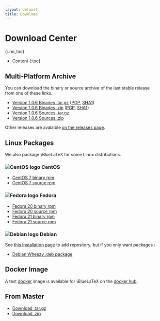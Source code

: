 ```yaml
---
layout: default
title: Download
---
```


Download Center
===============
{:.no_toc}

* Content
{:toc}

Multi-Platform Archive
----------------------

You can download the binary or source archive of the last stable release from one of these links.

 - [Version 1.0.6 Binaries .tar.gz](https://github.com/gnieh/bluelatex/releases/download/v1.0.6/bluelatex-1.0.6.tar.gz) ([PGP](https://github.com/gnieh/bluelatex/releases/download/v1.0.6/bluelatex-1.0.6.tar.gz.asc), [SHA1](https://github.com/gnieh/bluelatex/releases/download/v1.0.6/bluelatex-1.0.6.tar.gz.sha1))
 - [Version 1.0.6 Binaries .zip](https://github.com/gnieh/bluelatex/releases/download/v1.0.6/bluelatex-1.0.6.zip) ([PGP](https://github.com/gnieh/bluelatex/releases/download/v1.0.6/bluelatex-1.0.6.zip.asc), [SHA1](https://github.com/gnieh/bluelatex/releases/download/v1.0.6/bluelatex-1.0.6.zip.sha1))
 - [Version 1.0.6 Sources .tar.gz](https://github.com/gnieh/bluelatex/archive/v1.0.6.tar.gz)
 - [Version 1.0.6 Sources .zip](https://github.com/gnieh/bluelatex/archive/v1.0.6.zip)

Other releases are avalaible [on the releases page](https://github.com/gnieh/bluelatex/releases/).

Linux Packages
--------------

We also package \BlueLaTeX for some Linux distributions.

### ![CentOS logo](/images/centos.png) CentOS

 - [CentOS 7 binary rpm](http://hosting.ptitoliv.net/bluelatex/bluelatex-1.0.6-1.el7.centos.x86_64.rpm)
 - [CentOS 7 source rpm](http://hosting.ptitoliv.net/bluelatex/bluelatex-1.0.6-1.el7.centos.src.rpm)

### ![Fedora logo](/images/fedora.png) Fedora

 - [Fedora 20 binary rpm](http://hosting.ptitoliv.net/bluelatex/bluelatex-1.0.6-1.fc20.x86_64.rpm)
 - [Fedora 20 source rpm](http://hosting.ptitoliv.net/bluelatex/bluelatex-1.0.6-1.fc20.src.rpm)
 - [Fedora 21 binary rpm](http://hosting.ptitoliv.net/bluelatex/bluelatex-1.0.6-1.fc21.x86_64.rpm)
 - [Fedora 21 source rpm](http://hosting.ptitoliv.net/bluelatex/bluelatex-1.0.6-1.fc21.src.rpm)

### ![Debian logo](/images/debian.png) Debian

See [this installation page](/installation/) to add repository, but if you only want packages :

 - [Debian Wheezy .deb package](http://deb.drouet.eu/pool/main/b/bluelatex/bluelatex_1.0.6-1_all.deb)

Docker Image
------------

A test [docker](https://www.docker.com/) image is available for \BlueLaTeX on the [docker hub](https://registry.hub.docker.com/u/ptitoliv/bluelatex/).

From Master
-----------

 - [Download .tar.gz](https://github.com/gnieh/bluelatex/tarball/master)
 - [Download .zip](https://github.com/gnieh/bluelatex/zipball/master)
